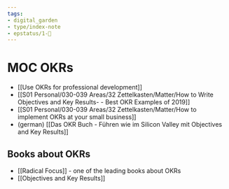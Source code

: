 ```yaml
---
tags: 
- digital_garden
- type/index-note
- epstatus/1-🌱
---
```

# MOC OKRs
+ [[Use OKRs for professional development]]
+ [[S01 Personal/030-039 Areas/32 Zettelkasten/Matter/How to Write Objectives and Key Results- - Best OKR Examples of 2019]]
+ [[S01 Personal/030-039 Areas/32 Zettelkasten/Matter/How to implement OKRs at your small business]]
+ (german) [[Das OKR Buch - Führen wie im Silicon Valley mit Objectives and Key Results]]


## Books about OKRs
+ [[Radical Focus]] - one of the leading books about OKRs
+ [[Objectives and Key Results]]